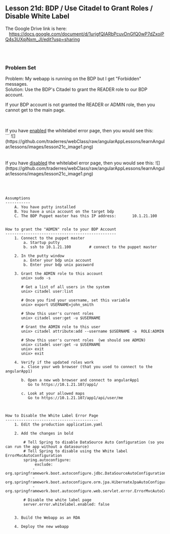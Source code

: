 Lesson 21d:  BDP / Use Citadel to Grant Roles / Disable White Label
-------------------------------------------------------------------
The Google Drive link is here:<br>
&nbsp;&nbsp;&nbsp;https://docs.google.com/document/d/1urjgfQIARbPcuvDnGfQ0wP7dZxoiPQ4s3UXqjNxm_JI/edit?usp=sharing
      

<br>
<br>

<h3> Problem Set </h3>
Problem:  My webapp is running on the BDP but I get "Forbidden" messages.<br>
Solution:  Use the BDP's Citadel to grant the READER role to our BDP account.<br>


If your BDP account is not granted the READER or ADMIN role, then you cannot get to the main page.


<br>
<br>
If you have <u>enabled</u> the whitelabel error page, then you would see this:<br>
```
![](https://github.com/traderres/webClass/raw/angularAppLessons/learnAngular/lessons/images/lesson21c_image1.png)

<br>
<br>
<br>
If you have <u>disabled</u> the whitelabel error page, then you would see this:
![](https://github.com/traderres/webClass/raw/angularAppLessons/learnAngular/lessons/images/lesson21c_image1.png)
<br>
<br>
<br>

```

Assumptions
-----------
    A. You have putty installed
    B. You have a unix account on the target bdp
    C. The BDP Puppet master has this IP address:   	10.1.21.100


How to grant the "ADMIN" role to your BDP Account
-------------------------------------------------
    1. Connect to the puppet master
        a. Startup putty
        b. ssh to 10.1.21.100        # connect to the puppet master

    2. In the putty window
        a. Enter your bdp unix account
        b. Enter your bdp unix password

    3. Grant the ADMIN role to this account
       unix> sudo -s 
        
       # Get a list of all users in the system
       unix> citadel user:list
        
       # Once you find your username, set this variable
       unix> export USERNAME=john_smith
        
       # Show this user's current roles
       unix> citadel user:get -u $USERNAME
        
       # Grant the ADMIN role to this user
       unix> citadel attribute:add --username $USERNAME -a  ROLE:ADMIN 
        
       # Show this user's current roles  (we should see ADMIN)
       unix> citadel user:get -u $USERNAME
       unix> exit
       unix> exit

    4. Verify if the updated roles work
       a. Close your web browser (that you used to connect to the angularApp1)

       b. Open a new web browser and connect to angularApp1
          Go to https://10.1.21.107/app1/

       c. Look at your allowed maps
          Go to https://10.1.21.107/app1/api/user/me



How to Disable the White Label Error Page
-----------------------------------------
    1. Edit the production application.yaml

    2. Add the changes in bold

        # Tell Spring to disable DataSource Auto Configuration (so you can run the app without a datasource)
        # Tell Spring to disable using the White label ErrorMvcAutoConfiguration
        spring.autoconfigure:
             exclude:
            - org.springframework.boot.autoconfigure.jdbc.DataSourceAutoConfiguration
            - org.springframework.boot.autoconfigure.orm.jpa.HibernateJpaAutoConfiguration
            - org.springframework.boot.autoconfigure.web.servlet.error.ErrorMvcAutoConfiguration
        
        # Disable the white label page
        server.error.whitelabel.enabled: false


    3. Build the Webapp as an RDA

    4. Deploy the new webapp


```
